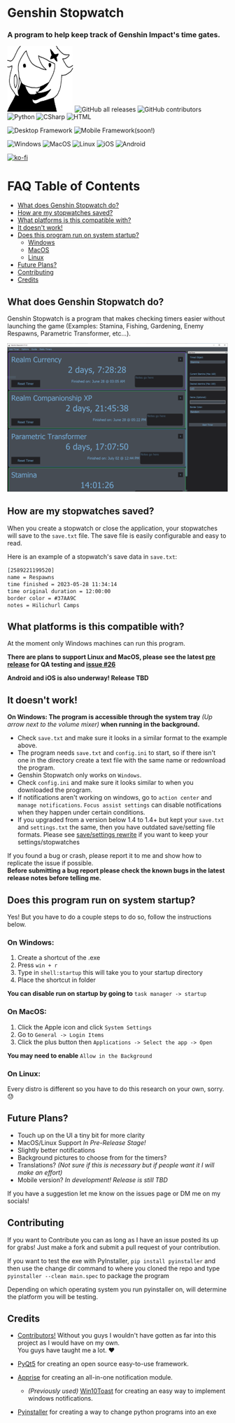 # Genshin Stopwatch
### A program to help keep track of Genshin Impact's time gates.

<img src="/img/icon.png" width="150" height="150"> ![GitHub all releases](https://img.shields.io/github/downloads/Wolfmyths/Genshin-Stopwatch/total)
                                              ![GitHub contributors](https://img.shields.io/github/contributors/Wolfmyths/Genshin-Stopwatch)
                                              ![Python](https://img.shields.io/badge/Python-3.11-blue)
                                              ![CSharp](https://img.shields.io/badge/CSharp(soon!)-.NET_7-purple)
                                              ![HTML](https://img.shields.io/badge/HTML-4-orange)
                                              
![Desktop Framework](https://img.shields.io/badge/Desktop_Framework-PyQt5-green)
![Mobile Framework(soon!)](https://img.shields.io/badge/Mobile_Framework-.NET_Maui-purple)
                                              
![Windows](https://img.shields.io/badge/Windows-Supported-green)
![MacOS](https://img.shields.io/badge/MacOS-Pre--Release-blue)
![Linux](https://img.shields.io/badge/Linux-Pre--Release-blue)
![iOS](https://img.shields.io/badge/iOS-TBD-lightgray)
![Android](https://img.shields.io/badge/Android-TBD-lightgray)
                                              
[![ko-fi](https://ko-fi.com/img/githubbutton_sm.svg)](https://ko-fi.com/C0C4MJZS9)

# FAQ Table of Contents
* [What does Genshin Stopwatch do?](#what-does-genshin-stopwatch-do)
* [How are my stopwatches saved?](#how-are-my-stopwatches-saved)
* [What platforms is this compatible with?](#what-platforms-is-this-compatible-with)
* [It doesn't work!](#it-doesnt-work)
* [Does this program run on system startup?](#does-this-program-run-on-system-startup)
    + [Windows](#on-windows)
    + [MacOS](#on-macos)
    + [Linux](#on-linux)
* [Future Plans?](#future-plans)
* [Contributing](#contributing)
* [Credits](#credits)

## What does Genshin Stopwatch do?

Genshin Stopwatch is a program that makes checking timers easier without launching the game (Examples: Stamina, Fishing, Gardening, Enemy Respawns, Parametric Transformer, etc...).

<img src="/img/stopwatch_demo.PNG" alt="Windows version of Genshin Stopwatch">

## How are my stopwatches saved?
When you create a stopwatch or close the application, your stopwatches will save to the `save.txt` file. The save file is easily configurable and easy to read.

Here is an example of a stopwatch's save data in `save.txt`:
```
[2589221199520]
name = Respawns
time finished = 2023-05-28 11:34:14
time original duration = 12:00:00
border color = #37AA9C
notes = Hilichurl Camps
```

## What platforms is this compatible with?

At the moment only Windows machines can run this program.

**There are plans to support Linux and MacOS, please see the latest [pre release](https://github.com/Wolfmyths/Genshin-Stopwatch/releases/tag/V1.5.5-pre) for QA testing and [issue #26](https://github.com/Wolfmyths/Genshin-Stopwatch/issues/26)**

**Android and iOS is also underway! Release TBD**

## It doesn't work!

**On Windows: The program is accessible through the system tray** *(Up arrow next to the volume mixer)* **when running in the background.**

+ Check `save.txt` and make sure it looks in a similar format to the example above.
+ The program needs `save.txt` and `config.ini` to start, so if there isn't one in the directory create a text file with the same name or redownload the program.
+ Genshin Stopwatch only works on `Windows`.
+ Check `config.ini` and make sure it looks similar to when you downloaded the program.
+ If notifications aren't working on windows, go to `action center` and `manage notifications`. `Focus assist settings` can disable notifications when they happen under certain conditions.
+ If you upgraded from a version below 1.4 to 1.4+ but kept your `save.txt` and `settings.txt` the same, then you have outdated save/setting file formats. Please see [save/settings rewrite](https://github.com/Wolfmyths/Genshin-Stopwatch/releases/tag/V1.4) if you want to keep your settings/stopwatches

If you found a bug or crash, please report it to me and show how to replicate the issue if possible.<br>
**Before submitting a bug report please check the known bugs in the latest release notes before telling me.**

## Does this program run on system startup?

Yes! But you have to do a couple steps to do so, follow the instructions below.

### On Windows:
1. Create a shortcut of the .exe
2. Press `win + r`
3. Type in `shell:startup` this will take you to your startup directory
4. Place the shortcut in folder

**You can disable run on startup by going to** `task manager -> startup` 

### On MacOS:
1. Click the Apple icon and click `System Settings`
2. Go to `General -> Login Items`
3. Click the plus button then `Applications -> Select the app -> Open`

**You may need to enable** `Allow in the Background`

### On Linux:
Every distro is different so you have to do this research on your own, sorry. 😓

## Future Plans?

+ Touch up on the UI a tiny bit for more clarity
+ MacOS/Linux Support *In Pre-Release Stage!*
+ Slightly better notifications
+ Background pictures to choose from for the timers?
+ Translations? *(Not sure if this is necessary but if people want it I will make an effort)*
+ Mobile version? *In development! Release is still TBD*

If you have a suggestion let me know on the issues page or DM me on my socials!

## Contributing

If you want to Contribute you can as long as I have an issue posted its up for grabs! Just make a fork and submit a pull request of your contribution.

If you want to test the exe with PyInstaller, `pip install pyinstaller` and then use the change dir command to where you cloned the repo and type `pyinstaller --clean main.spec` to package the program

Depending on which operating system you run pyinstaller on, will determine the platform you will be testing.

## Credits

+ [Contributors!](https://github.com/Wolfmyths/Genshin-Stopwatch/graphs/contributors) Without you guys I wouldn't have gotten as far into this project as I would have on my own. <br> You guys have taught me a lot. ❤️

+ [PyQt5](https://pypi.org/project/PyQt5/) for creating an open source easy-to-use framework.

+ [Apprise](https://pypi.org/project/apprise/) for creating an all-in-one notification module.
  - *(Previously used)* [Win10Toast](https://pypi.org/project/win10toast/) for creating an easy way to implement windows notifications.

+ [Pyinstaller](https://pypi.org/project/pyinstaller/) for creating a way to change python programs into an exe
